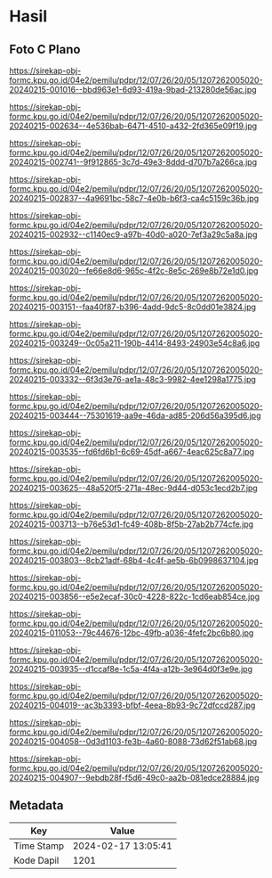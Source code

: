 # Hasil

## Foto C Plano

https://sirekap-obj-formc.kpu.go.id/04e2/pemilu/pdpr/12/07/26/20/05/1207262005020-20240215-001016--bbd963e1-6d93-419a-9bad-213280de56ac.jpg

https://sirekap-obj-formc.kpu.go.id/04e2/pemilu/pdpr/12/07/26/20/05/1207262005020-20240215-002634--4e536bab-6471-4510-a432-2fd365e09f19.jpg

https://sirekap-obj-formc.kpu.go.id/04e2/pemilu/pdpr/12/07/26/20/05/1207262005020-20240215-002741--9f912865-3c7d-49e3-8ddd-d707b7a266ca.jpg

https://sirekap-obj-formc.kpu.go.id/04e2/pemilu/pdpr/12/07/26/20/05/1207262005020-20240215-002837--4a9691bc-58c7-4e0b-b6f3-ca4c5159c36b.jpg

https://sirekap-obj-formc.kpu.go.id/04e2/pemilu/pdpr/12/07/26/20/05/1207262005020-20240215-002932--c1140ec9-a97b-40d0-a020-7ef3a29c5a8a.jpg

https://sirekap-obj-formc.kpu.go.id/04e2/pemilu/pdpr/12/07/26/20/05/1207262005020-20240215-003020--fe66e8d6-965c-4f2c-8e5c-269e8b72e1d0.jpg

https://sirekap-obj-formc.kpu.go.id/04e2/pemilu/pdpr/12/07/26/20/05/1207262005020-20240215-003151--faa40f87-b396-4add-9dc5-8c0dd01e3824.jpg

https://sirekap-obj-formc.kpu.go.id/04e2/pemilu/pdpr/12/07/26/20/05/1207262005020-20240215-003249--0c05a211-190b-4414-8493-24903e54c8a6.jpg

https://sirekap-obj-formc.kpu.go.id/04e2/pemilu/pdpr/12/07/26/20/05/1207262005020-20240215-003332--6f3d3e76-ae1a-48c3-9982-4ee1298a1775.jpg

https://sirekap-obj-formc.kpu.go.id/04e2/pemilu/pdpr/12/07/26/20/05/1207262005020-20240215-003444--75301619-aa9e-46da-ad85-206d56a395d6.jpg

https://sirekap-obj-formc.kpu.go.id/04e2/pemilu/pdpr/12/07/26/20/05/1207262005020-20240215-003535--fd6fd6b1-6c69-45df-a667-4eac625c8a77.jpg

https://sirekap-obj-formc.kpu.go.id/04e2/pemilu/pdpr/12/07/26/20/05/1207262005020-20240215-003625--48a520f5-271a-48ec-9d44-d053c1ecd2b7.jpg

https://sirekap-obj-formc.kpu.go.id/04e2/pemilu/pdpr/12/07/26/20/05/1207262005020-20240215-003713--b76e53d1-fc49-408b-8f5b-27ab2b774cfe.jpg

https://sirekap-obj-formc.kpu.go.id/04e2/pemilu/pdpr/12/07/26/20/05/1207262005020-20240215-003803--8cb21adf-68b4-4c4f-ae5b-6b0998637104.jpg

https://sirekap-obj-formc.kpu.go.id/04e2/pemilu/pdpr/12/07/26/20/05/1207262005020-20240215-003856--e5e2ecaf-30c0-4228-822c-1cd6eab854ce.jpg

https://sirekap-obj-formc.kpu.go.id/04e2/pemilu/pdpr/12/07/26/20/05/1207262005020-20240215-011053--79c44676-12bc-49fb-a036-4fefc2bc6b80.jpg

https://sirekap-obj-formc.kpu.go.id/04e2/pemilu/pdpr/12/07/26/20/05/1207262005020-20240215-003935--d1ccaf8e-1c5a-4f4a-a12b-3e964d0f3e9e.jpg

https://sirekap-obj-formc.kpu.go.id/04e2/pemilu/pdpr/12/07/26/20/05/1207262005020-20240215-004019--ac3b3393-bfbf-4eea-8b93-9c72dfccd287.jpg

https://sirekap-obj-formc.kpu.go.id/04e2/pemilu/pdpr/12/07/26/20/05/1207262005020-20240215-004058--0d3d1103-fe3b-4a60-8088-73d62f51ab68.jpg

https://sirekap-obj-formc.kpu.go.id/04e2/pemilu/pdpr/12/07/26/20/05/1207262005020-20240215-004907--9ebdb28f-f5d6-49c0-aa2b-081edce28884.jpg


## Metadata

| Key        | Value               |
| ---------- | ------------------- |
| Time Stamp | 2024-02-17 13:05:41 |
| Kode Dapil | 1201                |



